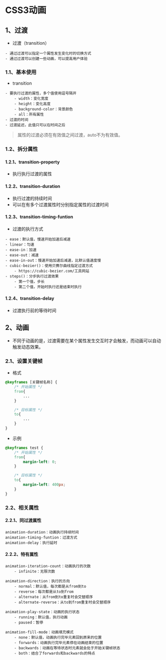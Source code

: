 # CSS3动画

## 1、过渡

- 过渡（transition）

```
- 通过过渡可以指定一个属性发生变化时的切换方式
- 通过过渡可以创建一些动画，可以提高用户体验
```

### 1.1、基本使用

- transition

```
- 要执行过渡的属性，多个值使用逗号隔开
	- width：变化宽度
	- height：变化高度
	- background-color：背景颜色
	- all：所有属性
- 过渡的时间
- 过渡延迟，此值只可以在时间之后
```

> 属性的过渡必须在有效值之间过渡，auto不为有效值。

### 1.2、拆分属性

#### 1.2.1、transition-property

- 执行执行过渡的属性

#### 1.2.2、transition-duration

- 执行过渡的持续时间
- 可以在有多个过渡属性时分别指定属性的过渡时间

#### 1.2.3、transition-timing-funtion

- 过渡的执行方式

```
- ease：默认值，慢速开始加速后减速
- linear：匀速
- ease-in：加速
- ease-out：减速
- ease-in-out：慢速开始加速后减速，比默认值速度慢
- cubic-bezier()：使用贝赛尔曲线指定过渡方式
	- https://cubic-bezier.com/工具网站
- steps()：分步执行过渡效果
	- 第一个值，步长
	- 第二个值，开始时执行还是结束时执行
```

#### 1.2.4、transition-delay

- 过渡执行前的等待时间

## 2、动画

- 不同于动画的是，过渡需要在某个属性发生交互时才会触发，而动画可以自动触发动态效果。

### 2.1、设置关键帧

- 格式

```css
@keyframes [关键帧名称] {
    /* 开始属性 */
    from{
        ...
    }

    /* 目标属性 */
    to{
        ...
    }
}
```

- 示例

```css
@keyframes test {
    /* 开始属性 */
    from{
        margin-left: 0;
    }

    /* 目标属性 */
    to{
        margin-left: 400px;
    }
}
```

### 2.2、相关属性

#### 2.2.1、同过渡属性

```
animation-duration：动画执行持续时间
animation-timing-funtion：过渡方式
animation-delay：执行延时
```

#### 2.2.2、特有属性

```
animation-iteration-count：动画执行的次数
	- infinite：无限次数
	
animation-direction：执行的方向
	- normal：默认值，每次都是从from到to
	- reverse：每次都是从to到from
	- alternate：从from到to重复时会交替顺序
	- alternate-reverse：从to到from重复时会交替顺序
	
animation-play-state：动画的执行状态
	- running：默认值，执行动画
	- paused：暂停
	
animation-fill-mode：动画填充模式
	- none：默认值，动画执行完毕元素回到原来的位置
	- forwards：动画执行完毕元素停在动画结束的位置
	- backwards：动画在等待状态时元素就会处于开始关键帧状态
	- both：结合了forwards和backwards的特点
```



